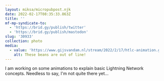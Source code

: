 ```yaml
---
layout: miksa/micropubpost.njk
date: 2022-02-17T08:35:33.863Z
title: ''
mf-mp-syndicate-to:
  - 'https://brid.gy/publish/twitter'
  - 'https://brid.gy/publish/mastodon'
slug: '30933'
collection: photo
media:
  - value: 'https://www.gijsvandam.nl/stream/2022/2/17/htlc-animation.gif'
    alt: These beans are out of line!
---
```

I am working on some animations to explain basic Lightning Network concepts. Needless to say, I&#39;m not quite there yet...
